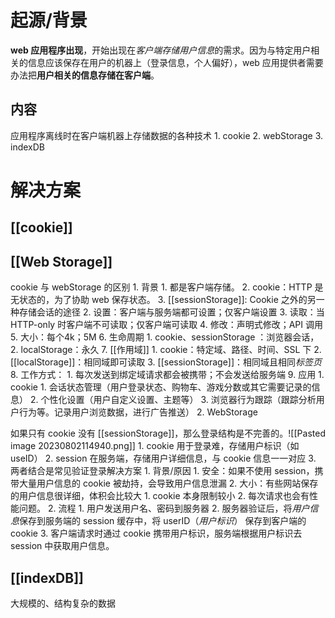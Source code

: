 # 起源/背景
**web 应用程序出现**，开始出现在*客户端存储用户信息*的需求。因为与特定用户相关的信息应该保存在用户的机器上（登录信息，个人偏好），web 应用提供者需要办法把**用户相关的信息存储在客户端**。
## 内容
应用程序离线时在客户端机器上存储数据的各种技术
	1. cookie
	2. webStorage
	3. indexDB
# 解决方案
## [[cookie]] 
## [[Web Storage]] 
cookie 与 webStorage 的区别
	1. 背景
		1. 都是客户端存储。
		2. cookie：HTTP 是无状态的，为了协助 web 保存状态。
		3. [[sessionStorage]]: Cookie 之外的另一种存储会话的途径
	2. 设置：客户端与服务端都可设置；仅客户端设置
	3. 读取：当 HTTP-only 时客户端不可读取；仅客户端可读取
	4. 修改：声明式修改；API 调用
	5. 大小：每个4k；5M
	6. 生命周期
		1. cookie、sessionStorage ：浏览器会话，
		2. localStorage：永久
	7. [[作用域]] 
		1. cookie：特定域、路径、时间、SSL 下
		2. [[localStorage]]：相同域即可读取
		3. [[sessionStorage]]：相同域且相同*标签页* 
	8. 工作方式：
		1. 每次发送到绑定域请求都会被携带；不会发送给服务端
	9. 应用
		1. cookie
			1. 会话状态管理（用户登录状态、购物车、游戏分数或其它需要记录的信息）
			2. 个性化设置（用户自定义设置、主题等）
			3. 浏览器行为跟踪（跟踪分析用户行为等。记录用户浏览数据，进行广告推送）
		2. WebStorage

如果只有 cookie 没有 [[sessionStorage]]，那么登录结构是不完善的。![[Pasted image 20230802114940.png]]
	1. cookie 用于登录难，存储用户标识（如 useID）
	2. session 在服务端，存储用户详细信息，与 cookie 信息一一对应
	3. 两者结合是常见验证登录解决方案
		1. 背景/原因
			1. 安全：如果不使用 session，携带大量用户信息的 cookie 被劫持，会导致用户信息泄漏
			2. 大小：有些网站保存的用户信息很详细，体积会比较大
				1. cookie 本身限制较小
				2. 每次请求也会有性能问题。
		2. 流程
			1. 用户发送用户名、密码到服务器
			2. 服务器验证后，将*用户信息*保存到服务端的 session 缓存中，将 userID（*用户标识*） 保存到客户端的 cookie
			3. 客户端请求时通过 cookie 携带用户标识，服务端根据用户标识去 session 中获取用户信息。
## [[indexDB]] 
大规模的、结构复杂的数据